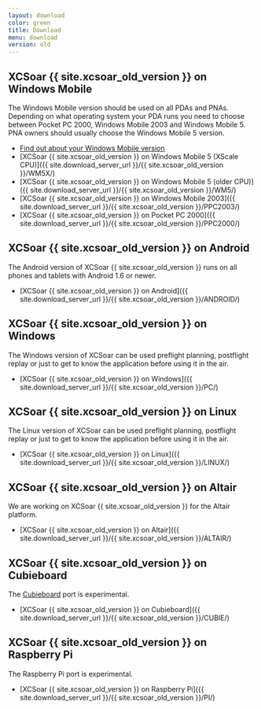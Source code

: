 ```yaml
---
layout: download
color: green
title: Download
menu: download
version: old
---
```

## XCSoar {{ site.xcsoar_old_version }} on Windows Mobile

The Windows Mobile version should be used on all PDAs and PNAs. Depending on what operating system your PDA runs you need to choose between Pocket PC 2000, 
Windows Mobile 2003 and Windows Mobile 5. PNA owners should usually choose the Windows Mobile 5 version.

- [Find out about your Windows Mobile version](/discover/wm_versions/)
- [XCSoar {{ site.xcsoar_old_version }} on Windows Mobile 5 (XScale CPU)]({{ site.download_server_url }}/{{ site.xcsoar_old_version }}/WM5X/)
- [XCSoar {{ site.xcsoar_old_version }} on Windows Mobile 5 (older CPU)]({{ site.download_server_url }}/{{ site.xcsoar_old_version }}/WM5/)
- [XCSoar {{ site.xcsoar_old_version }} on Windows Mobile 2003]({{ site.download_server_url }}/{{ site.xcsoar_old_version }}/PPC2003/)
- [XCSoar {{ site.xcsoar_old_version }} on Pocket PC 2000]({{ site.download_server_url }}/{{ site.xcsoar_old_version }}/PPC2000/)

## XCSoar {{ site.xcsoar_old_version }} on Android

The Android version of XCSoar {{ site.xcsoar_old_version }} runs on all phones and tablets with Android 1.6 or newer.

- [XCSoar {{ site.xcsoar_old_version }} on Android]({{ site.download_server_url }}/{{ site.xcsoar_old_version }}/ANDROID/)

## XCSoar {{ site.xcsoar_old_version }} on Windows
					
The Windows version of XCSoar can be used preflight planning, postflight replay or just to get to know the application before using it in the air.

- [XCSoar {{ site.xcsoar_old_version }} on Windows]({{ site.download_server_url }}/{{ site.xcsoar_old_version }}/PC/)

## XCSoar {{ site.xcsoar_old_version }} on Linux

The Linux version of XCSoar can be used preflight planning, postflight replay or just to get to know the application before using it in the air.

- [XCSoar {{ site.xcsoar_old_version }} on Linux]({{ site.download_server_url }}/{{ site.xcsoar_old_version }}/LINUX/)

## XCSoar {{ site.xcsoar_old_version }} on Altair

We are working on XCSoar {{ site.xcsoar_old_version }} for the Altair platform.

- [XCSoar {{ site.xcsoar_old_version }} on Altair]({{ site.download_server_url }}/{{ site.xcsoar_old_version }}/ALTAIR/)

## XCSoar {{ site.xcsoar_old_version }} on Cubieboard

The [Cubieboard](http://cubieboard.org/) port is experimental.

- [XCSoar {{ site.xcsoar_old_version }} on Cubieboard]({{ site.download_server_url }}/{{ site.xcsoar_old_version }}/CUBIE/)

## XCSoar {{ site.xcsoar_old_version }} on Raspberry Pi

The Raspberry Pi port is experimental.

- [XCSoar {{ site.xcsoar_old_version }} on Raspberry Pi]({{ site.download_server_url }}/{{ site.xcsoar_old_version }}/PI/)

